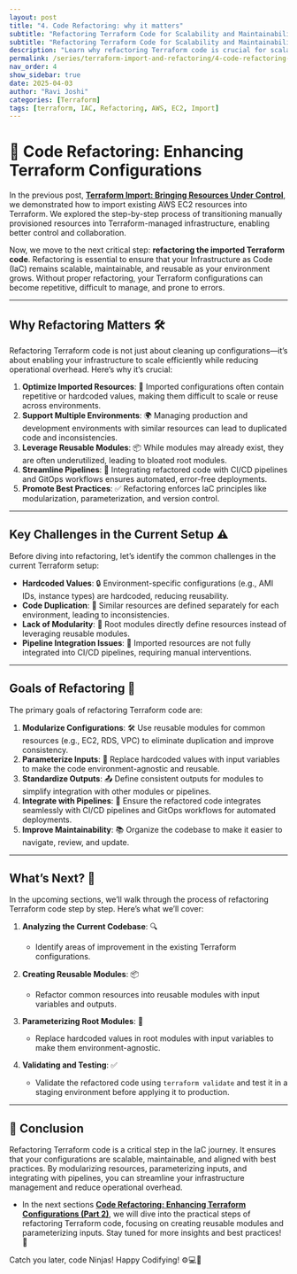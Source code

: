 ```yaml
---
layout: post
title: "4. Code Refactoring: why it matters"
subtitle: "Refactoring Terraform Code for Scalability and Maintainability"
subtitle: "Refactoring Terraform Code for Scalability and Maintainability"
description: "Learn why refactoring Terraform code is crucial for scalability and maintainability in your infrastructure management."
permalink: /series/terraform-import-and-refactoring/4-code-refactoring-part1/
nav_order: 4
show_sidebar: true
date: 2025-04-03
author: "Ravi Joshi"
categories: [Terraform]
tags: [terraform, IAC, Refactoring, AWS, EC2, Import]
---
```


# 🧩 Code Refactoring: Enhancing Terraform Configurations 

In the previous post, **<a href="{{ 'series/terraform-import-and-refactoring/3-practical-example-aws-ec2/' | relative_url }}" target="_blank">Terraform Import: Bringing Resources Under Control</a>**, we demonstrated how to import existing AWS EC2 resources into Terraform. We explored the step-by-step process of transitioning manually provisioned resources into Terraform-managed infrastructure, enabling better control and collaboration.

Now, we move to the next critical step: **refactoring the imported Terraform code**. Refactoring is essential to ensure that your Infrastructure as Code (IaC) remains scalable, maintainable, and reusable as your environment grows. Without proper refactoring, your Terraform configurations can become repetitive, difficult to manage, and prone to errors.

---

## Why Refactoring Matters 🛠️

Refactoring Terraform code is not just about cleaning up configurations—it’s about enabling your infrastructure to scale efficiently while reducing operational overhead. Here’s why it’s crucial:

1. **Optimize Imported Resources**: 🧹 Imported configurations often contain repetitive or hardcoded values, making them difficult to scale or reuse across environments.
2. **Support Multiple Environments**: 🌍 Managing production and development environments with similar resources can lead to duplicated code and inconsistencies.
3. **Leverage Reusable Modules**: 📦 While modules may already exist, they are often underutilized, leading to bloated root modules.
4. **Streamline Pipelines**: 🚀 Integrating refactored code with CI/CD pipelines and GitOps workflows ensures automated, error-free deployments.
5. **Promote Best Practices**: ✅ Refactoring enforces IaC principles like modularization, parameterization, and version control.

---

## Key Challenges in the Current Setup ⚠️

Before diving into refactoring, let’s identify the common challenges in the current Terraform setup:

- **Hardcoded Values**: 🔒 Environment-specific configurations (e.g., AMI IDs, instance types) are hardcoded, reducing reusability.
- **Code Duplication**: 📄 Similar resources are defined separately for each environment, leading to inconsistencies.
- **Lack of Modularity**: 🧩 Root modules directly define resources instead of leveraging reusable modules.
- **Pipeline Integration Issues**: 🔄 Imported resources are not fully integrated into CI/CD pipelines, requiring manual interventions.

---

## Goals of Refactoring 🎯

The primary goals of refactoring Terraform code are:

1. **Modularize Configurations**: 🛠️ Use reusable modules for common resources (e.g., EC2, RDS, VPC) to eliminate duplication and improve consistency.
2. **Parameterize Inputs**: 🔧 Replace hardcoded values with input variables to make the code environment-agnostic and reusable.
3. **Standardize Outputs**: 📤 Define consistent outputs for modules to simplify integration with other modules or pipelines.
4. **Integrate with Pipelines**: 🔄 Ensure the refactored code integrates seamlessly with CI/CD pipelines and GitOps workflows for automated deployments.
5. **Improve Maintainability**: 📚 Organize the codebase to make it easier to navigate, review, and update.

---

## What’s Next? 🚀

In the upcoming sections, we’ll walk through the process of refactoring Terraform code step by step. Here’s what we’ll cover:

1. **Analyzing the Current Codebase**: 🔍
   - Identify areas of improvement in the existing Terraform configurations.

2. **Creating Reusable Modules**: 📦
   - Refactor common resources into reusable modules with input variables and outputs.

3. **Parameterizing Root Modules**: 🔧
   - Replace hardcoded values in root modules with input variables to make them environment-agnostic.

4. **Validating and Testing**: ✅
   - Validate the refactored code using `terraform validate` and test it in a staging environment before applying it to production.

---

## 📝 Conclusion

Refactoring Terraform code is a critical step in the IaC journey. It ensures that your configurations are scalable, maintainable, and aligned with best practices. By modularizing resources, parameterizing inputs, and integrating with pipelines, you can streamline your infrastructure management and reduce operational overhead.

- In the next sections **<a href="{{ 'series/terraform-import-and-refactoring/5-code-refactoring-part2/' | relative_url }}" target="_blank">Code Refactoring: Enhancing Terraform Configurations (Part 2)</a>**, we will dive into the practical steps of refactoring Terraform code, focusing on creating reusable modules and parameterizing inputs. Stay tuned for more insights and best practices! 🌟

Catch you later, code Ninjas! Happy Codifying! ⚙️💻🚀